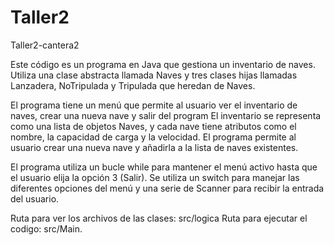 # Taller2
Taller2-cantera2

Este código es un programa en Java que gestiona un
inventario de naves. Utiliza una clase abstracta
llamada Naves y tres clases hijas llamadas Lanzadera,
NoTripulada y Tripulada que heredan de Naves.

El programa tiene un menú que permite al usuario
ver el inventario de naves, crear una nueva nave
y salir del program
El inventario se representa como una lista de
objetos Naves, y cada nave tiene atributos como
el nombre, la capacidad de carga y la velocidad.
El programa permite al usuario crear una nueva
nave y añadirla a la lista de naves existentes.

El programa utiliza un bucle while para mantener
el menú activo hasta que el usuario elija
la opción 3 (Salir). Se utiliza un switch
para manejar las diferentes opciones del
menú y una serie de Scanner para recibir la
entrada del usuario.

Ruta para ver los archivos de las clases: src/logica
Ruta para ejecutar el codigo: src/Main.

